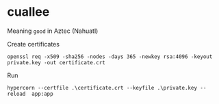 # cuallee
Meaning `good` in Aztec (Nahuatl)


Create certificates
```
openssl req -x509 -sha256 -nodes -days 365 -newkey rsa:4096 -keyout private.key -out certificate.crt
```

Run
```
hypercorn --certfile .\certificate.crt --keyfile .\private.key --reload  app:app
```